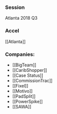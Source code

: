 
### Session
Atlanta 2018 Q3

### Accel
[[Atlanta]]

### Companies:
- [[BigTeam]]
- [[CaribShopper]]
- [[Case Status]]
- [[CommissionTrac]]
- [[Fixel]]
- [[Motivo]]
- [[PadSplit]]
- [[PowerSpike]]
- [[SAWA]]


